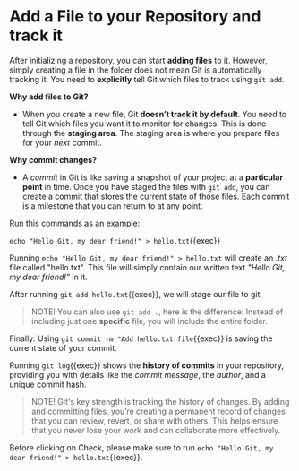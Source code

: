 # Add a File to your Repository and track it 

After initializing a repository, you can start **adding files** to it. However, simply creating a file in the folder does not mean Git is automatically tracking it. You need to **explicitly** tell Git which files to track using `git add`.

**Why add files to Git?**

* When you create a new file, Git **doesn’t track it by default**. You need to tell Git which files you want it to monitor for changes. This is done through the **staging area**. The staging area is where you prepare files for your *next* commit.

**Why commit changes?**

* A *commit* in Git is like saving a snapshot of your project at a **particular point** in time. Once you have staged the files with `git add`, you can create a commit that stores the current state of those files. Each commit is a milestone that you can return to at any point.

Run this commands as an example: 

`echo "Hello Git, my dear friend!" > hello.txt`{{exec}}

Running `echo "Hello Git, my dear friend!" > hello.txt` will create an *.txt* file called "hello.txt". This file will simply contain our written text *"Hello Git, my dear friend!"* in it.

After running `git add hello.txt`{{exec}}, we will stage our file to git.

> NOTE! You can also use `git add .`, here is the difference: Instead of including just one **specific** file, you will include the entire folder. 

Finally: Using `git commit -m "Add hello.txt file`{{exec}} is saving the current state of your commit.

Running `git log`{{exec}} shows the **history of commits** in your repository, providing you with details like the *commit message*, the *author*, and a unique commit hash.

>NOTE! Git's key strength is tracking the history of changes. By adding and committing files, you’re creating a permanent record of changes that you can review, revert, or share with others. This helps ensure that you never lose your work and can collaborate more effectively.

Before clicking on Check, please make sure to run `echo "Hello Git, my dear friend!" > hello.txt`{{exec}}.
